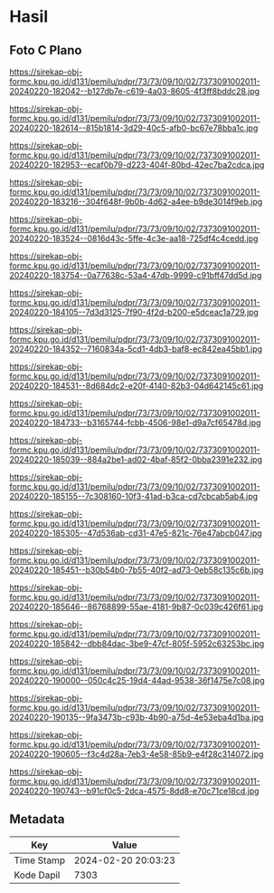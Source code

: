 # Hasil

## Foto C Plano

https://sirekap-obj-formc.kpu.go.id/d131/pemilu/pdpr/73/73/09/10/02/7373091002011-20240220-182042--b127db7e-c619-4a03-8605-4f3ff8bddc28.jpg

https://sirekap-obj-formc.kpu.go.id/d131/pemilu/pdpr/73/73/09/10/02/7373091002011-20240220-182614--815b1814-3d29-40c5-afb0-bc67e78bba1c.jpg

https://sirekap-obj-formc.kpu.go.id/d131/pemilu/pdpr/73/73/09/10/02/7373091002011-20240220-182953--ecaf0b79-d223-404f-80bd-42ec7ba2cdca.jpg

https://sirekap-obj-formc.kpu.go.id/d131/pemilu/pdpr/73/73/09/10/02/7373091002011-20240220-183216--304f648f-9b0b-4d62-a4ee-b9de3014f9eb.jpg

https://sirekap-obj-formc.kpu.go.id/d131/pemilu/pdpr/73/73/09/10/02/7373091002011-20240220-183524--0816d43c-5ffe-4c3e-aa18-725df4c4cedd.jpg

https://sirekap-obj-formc.kpu.go.id/d131/pemilu/pdpr/73/73/09/10/02/7373091002011-20240220-183754--0a77638c-53a4-47db-9999-c91bff47dd5d.jpg

https://sirekap-obj-formc.kpu.go.id/d131/pemilu/pdpr/73/73/09/10/02/7373091002011-20240220-184105--7d3d3125-7f90-4f2d-b200-e5dceac1a729.jpg

https://sirekap-obj-formc.kpu.go.id/d131/pemilu/pdpr/73/73/09/10/02/7373091002011-20240220-184352--7160834a-5cd1-4db3-baf8-ec842ea45bb1.jpg

https://sirekap-obj-formc.kpu.go.id/d131/pemilu/pdpr/73/73/09/10/02/7373091002011-20240220-184531--8d684dc2-e20f-4140-82b3-04d642145c61.jpg

https://sirekap-obj-formc.kpu.go.id/d131/pemilu/pdpr/73/73/09/10/02/7373091002011-20240220-184733--b3165744-fcbb-4506-98e1-d9a7cf65478d.jpg

https://sirekap-obj-formc.kpu.go.id/d131/pemilu/pdpr/73/73/09/10/02/7373091002011-20240220-185039--884a2be1-ad02-4baf-85f2-0bba2391e232.jpg

https://sirekap-obj-formc.kpu.go.id/d131/pemilu/pdpr/73/73/09/10/02/7373091002011-20240220-185155--7c308160-10f3-41ad-b3ca-cd7cbcab5ab4.jpg

https://sirekap-obj-formc.kpu.go.id/d131/pemilu/pdpr/73/73/09/10/02/7373091002011-20240220-185305--47d536ab-cd31-47e5-821c-76e47abcb047.jpg

https://sirekap-obj-formc.kpu.go.id/d131/pemilu/pdpr/73/73/09/10/02/7373091002011-20240220-185451--b30b54b0-7b55-40f2-ad73-0eb58c135c6b.jpg

https://sirekap-obj-formc.kpu.go.id/d131/pemilu/pdpr/73/73/09/10/02/7373091002011-20240220-185646--86768899-55ae-4181-9b87-0c039c426f61.jpg

https://sirekap-obj-formc.kpu.go.id/d131/pemilu/pdpr/73/73/09/10/02/7373091002011-20240220-185842--dbb84dac-3be9-47cf-805f-5952c63253bc.jpg

https://sirekap-obj-formc.kpu.go.id/d131/pemilu/pdpr/73/73/09/10/02/7373091002011-20240220-190000--050c4c25-19d4-44ad-9538-36f1475e7c08.jpg

https://sirekap-obj-formc.kpu.go.id/d131/pemilu/pdpr/73/73/09/10/02/7373091002011-20240220-190135--9fa3473b-c93b-4b90-a75d-4e53eba4d1ba.jpg

https://sirekap-obj-formc.kpu.go.id/d131/pemilu/pdpr/73/73/09/10/02/7373091002011-20240220-190605--f3c4d28a-7eb3-4e58-85b9-e4f28c314072.jpg

https://sirekap-obj-formc.kpu.go.id/d131/pemilu/pdpr/73/73/09/10/02/7373091002011-20240220-190743--b91cf0c5-2dca-4575-8dd8-e70c71ce18cd.jpg


## Metadata

| Key        | Value               |
| ---------- | ------------------- |
| Time Stamp | 2024-02-20 20:03:23 |
| Kode Dapil | 7303                |



